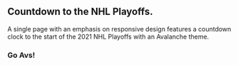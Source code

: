 ## Countdown to the NHL Playoffs.
A single page with an emphasis on responsive design features a countdown clock to the start of the 2021 NHL Playoffs with an Avalanche theme.

### Go Avs!
